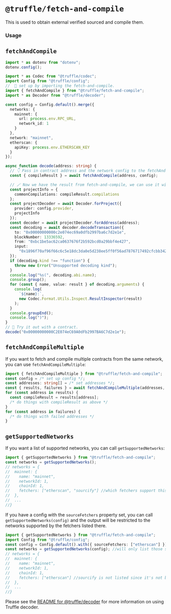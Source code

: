 # `@truffle/fetch-and-compile`

This is used to obtain external verified sourced and compile them.

### Usage

## `fetchAndCompile`

```ts
import * as dotenv from "dotenv";
dotenv.config();

import * as Codec from "@truffle/codec";
import Config from "@truffle/config";
//  🔨 set up by importing the fetch-and-compile.
import { fetchAndCompile } from "@truffle/fetch-and-compile";
import * as Decoder from "@truffle/decoder";

const config = Config.default().merge({
  networks: {
    mainnet: {
      url: process.env.RPC_URL,
      network_id: 1
    }
  },
  network: "mainnet",
  etherscan: {
    apiKey: process.env.ETHERSCAN_KEY
  }
});

async function decode(address: string) {
  // 👇 Pass in contract address and the network config to the fetchAndCompile 👇.
  const { compileResult } = await fetchAndCompile(address, config);

  // 🪄 Now we have the result from fetch-and-compile, we can use it with @truffle/decoder for some more magic ✨.
  const projectInfo = {
    commonCompilations: compileResult.compilations
  };
  const projectDecoder = await Decoder.forProject({
    provider: config.provider,
    projectInfo
  });
  const decoder = await projectDecoder.forAddress(address);
  const decoding = await decoder.decodeTransaction({
    to: "0x00000000000c2e074ec69a0dfb2997ba6c7d2e1e",
    blockNumber: 13336592,
    from: "0xbc1be5ac62ca0637676f2b592bcd0a29bbf4e427",
    input:
      "0x1896f70af96f66c6c5e18dc3da0e5d238ee5ff0f56ad7876717492cfcbb3421db607e44c0000000000000000000000004976fb03c32e5b8cfe2b6ccb31c09ba78ebaba41"
  });
  if (decoding.kind !== "function") {
    throw new Error("Unsupported decoding kind");
  }
  console.log("%s(", decoding.abi.name);
  console.group();
  for (const { name, value: result } of decoding.arguments) {
    console.log(
      `${name}:`,
      new Codec.Format.Utils.Inspect.ResultInspector(result)
    );
  }
  console.groupEnd();
  console.log(")");
}
// 🥳 Try it out with a contract.
decode("0x00000000000C2E074eC69A0dFb2997BA6C7d2e1e");
```

## `fetchAndCompileMultiple`

If you want to fetch and compile multiple contracts from the same network, you can use `fetchAndCompileMultiple`:

```ts
import { fetchAndCompileMultiple } from "@truffle/fetch-and-compile";
const config = /* set up config */;
const addresses: string[] = /* set addresses */;
const { results, failures } = await fetchAndCompileMultiple(addresses, config);
for (const address in results) {
  const compileResult = results[address];
  /* do things with compileResult as above */
}
for (const address in failures) {
  /* do things with failed addresses */
}
```

## `getSupportedNetworks`

If you want a list of supported networks, you can call `getSupportedNetworks`:

```ts
import { getSupportedNetworks } from "@truffle/fetch-and-compile";
const networks = getSupportedNetworks();
// networks = {
//  mainnet: {
//    name: "mainnet",
//    networkId: 1,
//    chainId: 1,
//    fetchers: ["etherscan", "sourcify"] //which fetchers support this network?
//  },
//  ...
//}
```

If you have a config with the `sourceFetchers` property set, you can call `getSupportedNetworks(config)`
and the output will be restricted to the networks supported by the fetchers listed there.

```ts
import { getSupportedNetworks } from "@truffle/fetch-and-compile";
import Config from "@truffle/config";
const config = Config.default().with({ sourceFetchers: ["etherscan"] });
const networks = getSupportedNetworks(config); //will only list those supported by etherscan fetcher
// networks = {
//  mainnet: {
//    name: "mainnet",
//    networkId: 1,
//    chainId: 1,
//    fetchers: ["etherscan"] //sourcify is not listed since it's not being checked
//  },
//  ...
//}
```

Please see the [README for @truffle/decoder](https://github.com/trufflesuite/truffle/tree/develop/packages/decoder)
for more information on using Truffle decoder.
